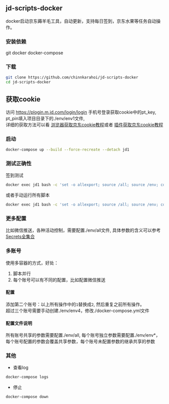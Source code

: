## jd-scripts-docker
docker启动京东薅羊毛工具，自动更新，支持每日签到，京东水果等任务自动操作。

### 安装依赖
git docker docker-compose
### 下载
```sh
git clone https://github.com/chinnkarahoi/jd-scripts-docker
cd jd-scripts-docker
```
## 获取cookie
访问 https://plogin.m.jd.com/login/login 手机号登录获取cookie中的pt_key, pt_pin填入项目目录下的./env/env1文件,  
详细的获取方法可以看
[浏览器获取京东cookie教程](https://github.com/lxk0301/scripts/blob/master/backUp/GetJdCookie.md)或者
[插件获取京东cookie教程](https://github.com/lxk0301/scripts/blob/master/backUp/GetJdCookie2.md)
### 启动
```sh
docker-compose up --build --force-recreate --detach jd1
```
### 测试正确性
签到测试
```sh
docker exec jd1 bash -c 'set -o allexport; source /all; source /env; cd /scripts; node jd_bean_sign.js'
```
或者手动运行所有脚本
```sh
docker exec jd1 bash -c 'set -o allexport; source /all; source /env; cd /scripts; ls jd_*.js | xargs -i node {}'
```

### 更多配置
比如微信推送，各种活动控制，需要配置./env/all文件, 具体参数的含义可以参考[Secrets全集合](https://github.com/lxk0301/scripts/blob/master/githubAction.md)

### 多账号
使用多容器的方式，好处：
1. 脚本并行
2. 每个账号可以有不同的配置，比如配置微信推送
#### 配置
添加第二个账号：以上所有操作中的`1`替换成`2`, 然后重复之前所有操作。  
超过三个账号需要手动创建./env/env4，修改./docker-compose.yml文件
#### 配置文件说明
所有账号共享的参数需要配置./env/all, 每个账号独立参数需要配置./env/env*，  
每个账号配置的参数会覆盖共享参数，每个账号未配置参数的继承共享的参数

### 其他
- 查看log
```sh
docker-compose logs
```
- 停止
```sh
docker-compose down
```
